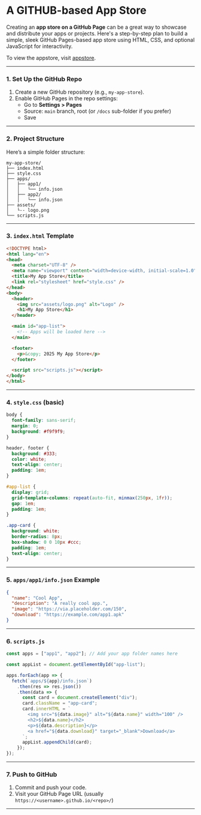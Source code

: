 # A GITHUB-based App Store
Creating an **app store on a GitHub Page** can be a great way to showcase and distribute your apps or projects. Here's a step-by-step plan to build a simple, sleek GitHub Pages-based app store using HTML, CSS, and optional JavaScript for interactivity.

To view the appstore, visit [appstore](https://pingleware.github.io/appstore/).

---

### **1. Set Up the GitHub Repo**

1. Create a new GitHub repository (e.g., `my-app-store`).
2. Enable GitHub Pages in the repo settings:
   - Go to **Settings > Pages**
   - Source: `main` branch, root (or `/docs` sub-folder if you prefer)
   - Save

---

### **2. Project Structure**

Here’s a simple folder structure:

```
my-app-store/
├── index.html
├── style.css
├── apps/
│   ├── app1/
│   │   └── info.json
│   ├── app2/
│   │   └── info.json
├── assets/
│   └-- logo.png
└── scripts.js
```

---

### **3. `index.html` Template**

```html
<!DOCTYPE html>
<html lang="en">
<head>
  <meta charset="UTF-8" />
  <meta name="viewport" content="width=device-width, initial-scale=1.0"/>
  <title>My App Store</title>
  <link rel="stylesheet" href="style.css" />
</head>
<body>
  <header>
    <img src="assets/logo.png" alt="Logo" />
    <h1>My App Store</h1>
  </header>

  <main id="app-list">
    <!-- Apps will be loaded here -->
  </main>

  <footer>
    <p>&copy; 2025 My App Store</p>
  </footer>

  <script src="scripts.js"></script>
</body>
</html>
```

---

### **4. `style.css` (basic)**

```css
body {
  font-family: sans-serif;
  margin: 0;
  background: #f9f9f9;
}

header, footer {
  background: #333;
  color: white;
  text-align: center;
  padding: 1em;
}

#app-list {
  display: grid;
  grid-template-columns: repeat(auto-fit, minmax(250px, 1fr));
  gap: 1em;
  padding: 1em;
}

.app-card {
  background: white;
  border-radius: 8px;
  box-shadow: 0 0 10px #ccc;
  padding: 1em;
  text-align: center;
}
```

---

### **5. `apps/app1/info.json` Example**

```json
{
  "name": "Cool App",
  "description": "A really cool app.",
  "image": "https://via.placeholder.com/150",
  "download": "https://example.com/app1.apk"
}
```

---

### **6. `scripts.js`**

```javascript
const apps = ["app1", "app2"]; // Add your app folder names here

const appList = document.getElementById("app-list");

apps.forEach(app => {
  fetch(`apps/${app}/info.json`)
    .then(res => res.json())
    .then(data => {
      const card = document.createElement("div");
      card.className = "app-card";
      card.innerHTML = `
        <img src="${data.image}" alt="${data.name}" width="100" />
        <h2>${data.name}</h2>
        <p>${data.description}</p>
        <a href="${data.download}" target="_blank">Download</a>
      `;
      appList.appendChild(card);
    });
});
```

---

### **7. Push to GitHub**

1. Commit and push your code.
2. Visit your GitHub Page URL (usually `https://<username>.github.io/<repo>/`)

---
